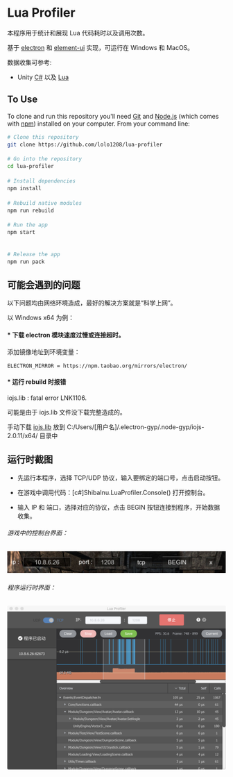 # Lua Profiler

本程序用于统计和展现 Lua 代码耗时以及调用次数。

基于 [electron](https://github.com/electron/electron) 和 [element-ui](https://github.com/ElemeFE/element) 实现，可运行在 Windows 和 MacOS。

数据收集可参考:

   - Unity [C#](https://github.com/lolo1208/unity3d-lolo/tree/master/Assets/Framework/ShibaInu/Utils/Profiling) 以及 [Lua](https://github.com/lolo1208/unity3d-lolo/blob/master/Assets/Framework/ShibaInu/Lua/Utils/Optimize/Profiler.lua)


## To Use

To clone and run this repository you'll need [Git](https://git-scm.com) and [Node.js](https://nodejs.org/en/download/) (which comes with [npm](http://npmjs.com)) installed on your computer. From your command line:

```bash
# Clone this repository
git clone https://github.com/lolo1208/lua-profiler

# Go into the repository
cd lua-profiler

# Install dependencies
npm install

# Rebuild native modules
npm run rebuild

# Run the app
npm start


# Release the app
npm run pack
```


## 可能会遇到的问题

以下问题均由网络环境造成，最好的解决方案就是“科学上网”。

以 Windows x64 为例：

#### * 下载 electron 模块速度过慢或连接超时。

添加镜像地址到环境变量：
```
ELECTRON_MIRROR = https://npm.taobao.org/mirrors/electron/
```

#### * 运行 rebuild 时报错

iojs.lib : fatal error LNK1106.

可能是由于 iojs.lib 文件没下载完整造成的。

手动下载 [iojs.lib](https://gh-contractor-zcbenz.s3.amazonaws.com/atom-shell/dist/v2.0.11/win-x64/iojs.lib) 放到 C:/Users/[用户名]/.electron-gyp/.node-gyp/iojs-2.0.11/x64/ 目录中


## 运行时截图

- 先运行本程序，选择 TCP/UDP 协议，输入要绑定的端口号，点击启动按钮。

- 在游戏中调用代码：[c#]ShibaInu.LuaProfiler.Console() 打开控制台。

- 输入 IP 和 端口，选择对应的协议，点击 BEGIN 按钮连接到程序，开始数据收集。

###### 游戏中的控制台界面：

![console](https://raw.githubusercontent.com/lolo1208/lua-profiler/master/images/screenshots/1.jpg)

###### 程序运行时界面：

![app](https://raw.githubusercontent.com/lolo1208/lua-profiler/master/images/screenshots/2.png)

